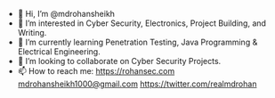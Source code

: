 - 👋 Hi, I’m @mdrohansheikh
- 👀 I’m interested in Cyber Security, Electronics, Project Building, and Writing.
- 🌱 I’m currently learning Penetration Testing, Java Programming & Electrical Engineering.
- 💞️ I’m looking to collaborate on Cyber Security Projects.
- 📫 How to reach me: https://rohansec.com mdrohansheikh1000@gmail.com https://twitter.com/realmdrohan

<!---
mdrohansheikh/mdrohansheikh is a ✨ special ✨ repository because its `README.md` (this file) appears on your GitHub profile.
You can click the Preview link to take a look at your changes.
--->
